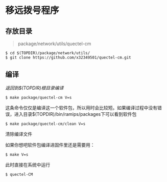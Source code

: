 # 移远拨号程序

## 存放目录
> package/network/utils/quectel-cm

```shell
$ cd $(TOPDIR)/package/network/utils/
$ git clone https://github.com/x32349501/quectel-cm.git
```

## 编译
_返回到$(TOPDIR)根目录编译_
```shell
$ make package/quectel-cm V=s
```
这条命令仅仅是编译这一个软件包，所以用时会比较短。如果编译过程中没有错误，进入目录$(TOPDIR)/bin/ramips/packages下可以看到软件包
```shell
$ make package/quectel-cm/clean V=s
```
清除编译文件

如果你想吧软件包编译进固件里还是需要用：
```shell
$ make V=s
```
此时直接在系统中运行
```shell
$ quectel-CM
```
